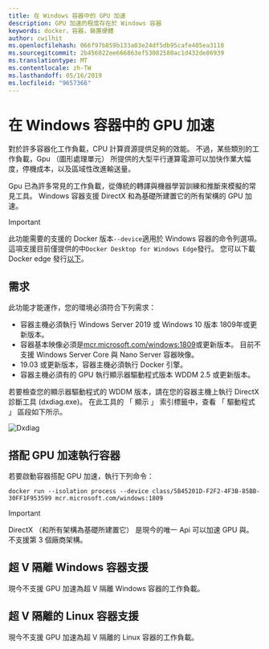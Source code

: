 ```yaml
---
title: 在 Windows 容器中的 GPU 加速
description: GPU 加速的程度存在於 Windows 容器
keywords: docker，容器，裝置硬體
author: cwilhit
ms.openlocfilehash: 066f97b859b133a03e24df5db95cafe405ea3110
ms.sourcegitcommit: 2b456022ee666863ef53082580ac1d432de86939
ms.translationtype: MT
ms.contentlocale: zh-TW
ms.lasthandoff: 05/16/2019
ms.locfileid: "9657366"
---
```

# <a name="gpu-acceleration-in-windows-containers"></a>在 Windows 容器中的 GPU 加速

對於許多容器化工作負載，CPU 計算資源提供足夠的效能。 不過，某些類別的工作負載，Gpu （圖形處理單元） 所提供的大型平行運算電源可以加快作業大幅度，停機成本，以及區域性改進輸送量。

Gpu 已為許多常見的工作負載，從傳統的轉譯與機器學習訓練和推斷來模擬的常見工具。 Windows 容器支援 DirectX 和為基礎所建置它的所有架構的 GPU 加速。

> [!IMPORTANT]
> 此功能需要的支援的 Docker 版本`--device`適用於 Windows 容器的命令列選項。 這項支援目前僅提供的中`Docker Desktop for Windows Edge`發行。 您可以下載 Docker edge 發行[以下](https://docs.docker.com/docker-for-windows/edge-release-notes/)。

## <a name="requirements"></a>需求

此功能才能運作，您的環境必須符合下列需求：

- 容器主機必須執行 Windows Server 2019 或 Windows 10 版本 1809年或更新版本。
- 容器基本映像必須是[mcr.microsoft.com/windows:1809](https://hub.docker.com/_/microsoft-windowsfamily-windows)或更新版本。 目前不支援 Windows Server Core 與 Nano Server 容器映像。
- 19.03 或更新版本，容器主機必須執行 Docker 引擎。
- 容器主機必須有的 GPU 執行顯示器驅動程式版本 WDDM 2.5 或更新版本。

若要檢查您的顯示器驅動程式的 WDDM 版本，請在您的容器主機上執行 DirectX 診斷工具 (dxdiag.exe)。 在此工具的 「 顯示 」 索引標籤中，查看 「 驅動程式 」 區段如下所示。

![Dxdiag](media/dxdiag.png)

## <a name="run-a-container-with-gpu-acceleration"></a>搭配 GPU 加速執行容器

若要啟動容器搭配 GPU 加速，執行下列命令：

```shell
docker run --isolation process --device class/5B45201D-F2F2-4F3B-85BB-30FF1F953599 mcr.microsoft.com/windows:1809
```

> [!IMPORTANT]
> DirectX （和所有架構為基礎所建置它） 是現今的唯一 Api 可以加速 GPU 與。 不支援第 3 個廠商架構。

## <a name="hyper-v-isolated-windows-container-support"></a>超 V 隔離 Windows 容器支援

現今不支援 GPU 加速為超 V 隔離 Windows 容器的工作負載。

## <a name="hyper-v-isolated-linux-container-support"></a>超 V 隔離的 Linux 容器支援

現今不支援 GPU 加速為超 V 隔離的 Linux 容器的工作負載。
